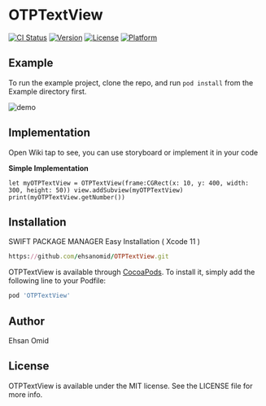 # OTPTextView

[![CI Status](https://img.shields.io/travis/ehsanomid/OTPTextView.svg?style=flat)](https://travis-ci.org/ehsanomid/OTPTextView)
[![Version](https://img.shields.io/cocoapods/v/OTPTextView.svg?style=flat)](https://cocoapods.org/pods/OTPTextView)
[![License](https://img.shields.io/cocoapods/l/OTPTextView.svg?style=flat)](https://cocoapods.org/pods/OTPTextView)
[![Platform](https://img.shields.io/cocoapods/p/OTPTextView.svg?style=flat)](https://cocoapods.org/pods/OTPTextView)

## Example

To run the example project, clone the repo, and run `pod install` from the Example directory first.

![demo](https://user-images.githubusercontent.com/35446003/70846345-acf18780-1e6d-11ea-928d-13992a59d968.gif)


## Implementation
Open Wiki tap to see, you can use storyboard or implement it in your code

**Simple Implementation**

`let myOTPTextView = OTPTextView(frame:CGRect(x: 10, y: 400, width: 300, height: 50)) view.addSubview(myOTPTextView) print(myOTPTextView.getNumber())`


## Installation

SWIFT PACKAGE MANAGER
Easy Installation ( Xcode 11 )

```ruby
https://github.com/ehsanomid/OTPTextView.git
```

OTPTextView is available through [CocoaPods](https://cocoapods.org). To install
it, simply add the following line to your Podfile:

```ruby
pod 'OTPTextView'
```

## Author

Ehsan Omid

## License

OTPTextView is available under the MIT license. See the LICENSE file for more info.
